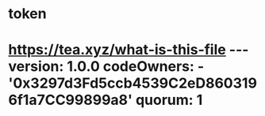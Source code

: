 # token
# https://tea.xyz/what-is-this-file --- version: 1.0.0 codeOwners:   - '0x3297d3Fd5ccb4539C2eD8603196f1a7CC99899a8' quorum: 1
